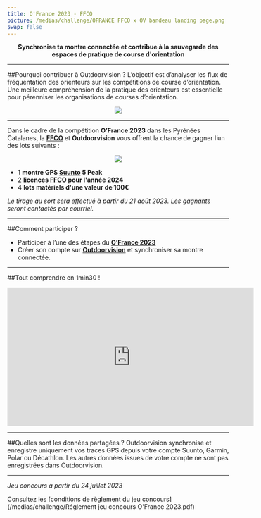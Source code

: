 ```yaml
---
title: O'France 2023 - FFCO
picture: /medias/challenge/OFRANCE FFCO x OV bandeau landing page.png
swap: false
---
```


**<p align="center"> Synchronise ta montre connectée et contribue à la sauvegarde des espaces de pratique de course d'orientation</p>**

---

##Pourquoi contribuer à Outdoorvision ?
L’objectif est d’analyser les flux de fréquentation des orienteurs sur les compétitions de course d’orientation. 
Une meilleure compréhension de la pratique des orienteurs est essentielle pour pérenniser les organisations de courses d’orientation.

<p align="center">
  <img src="/medias/challenge/bandeau_ofrance_landingpage.png"></p>

<participate></participate>

---
Dans le cadre de la compétition **O’France 2023** dans les Pyrénées Catalanes, 
la **[FFCO](https://www.ffcorientation.fr/)** et **Outdoorvision** vous offrent la chance de gagner l’un des lots suivants : 

<p align="center">
  <img src="/medias/challenge/Lots_ofrance2023_landingpage.png">
</p>

- 1 **montre GPS [Suunto](https://www.suunto.com/fr-fr/) 5 Peak**
- 2  **licences [FFCO](https://www.ffcorientation.fr/) pour l'année 2024**
- 4 **lots matériels d'une valeur de 100€** 

*Le tirage au sort sera effectué à partir du 21 août 2023. Les gagnants seront contactés par courriel.*

---

##Comment participer ?

- Participer à l’une des étapes du **[O’France 2023](https://foot-2023.o-france.fr/fr/home)**
- Créer son compte sur **[Outdoorvision](https://staging-auth.outdoorvision.fr/auth/realms/PRNSN/protocol/openid-connect/registrations?client_id=back1-outdoorgeovision-prnsn&response_type=code&redirect_uri=https://staging-back.outdoorvision.fr/auth/done/&scope=openid)** et synchroniser sa montre connectée.
<participate></participate>

---
##Tout comprendre en 1min30 !
<p align="center">
<iframe width="560" height="315" src="https://www.youtube.com/embed/Sua7VDlhBs4" title="YouTube video player" frameborder="0" allow="accelerometer; autoplay; clipboard-write; encrypted-media; gyroscope; picture-in-picture" allowfullscreen></iframe>
</p>


---

##Quelles sont les données partagées ?
Outdoorvision synchronise et enregistre uniquement vos traces GPS depuis votre compte Suunto, Garmin, Polar ou Décathlon. Les autres données issues de votre compte ne sont pas enregistrées dans Outdoorvision.

---

*Jeu concours à partir du 24 juillet 2023* 
<p> Consultez les [conditions de règlement du jeu concours](/medias/challenge/Réglement jeu concours O'France 2023.pdf) </p>
